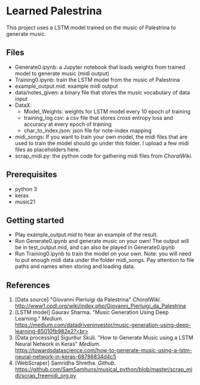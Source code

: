 # Learned Palestrina
This project uses a LSTM model trained on the music of Palestrina to generate music.

## Files
* Generate0.ipynb: a Jupyter notebook that loads weights from trained model to generate music (midi output)
* Training0.ipynb: train the LSTM model from the music of Palestrina
* example_output.mid: example midi output
* data/notes_given: a binary file that stores the music vocabulary of data input
* DataX:
  * Model_Weights: weights for LSTM model every 10 epoch of training
  * training_log.csv: a csv file that stores cross entropy loss and accuracy at every epoch of training
  * char_to_index.json: json file for note-index mapping
* midi_songs: If you want to train your own model, the midi files that are used to train the model should go under this folder. I upload a few midi files as placeholders here.
* scrap_midi.py: the python code for gathering midi files from *ChoralWiki.*
  
## Prerequisites
* python 3
* keras
* music21

## Getting started
* Play example_output.mid to hear an example of the result.<br>
* Run Generate0.ipynb and generate music on your own! The output will be in test_output.mid, and can also be played in Generate0.ipynb
* Run Training0.ipynb to train the model on your own. Note: you will need to put enough midi data under the folder midi_songs. Pay attention to file paths and names when storing and loading data.

## References
1. [Data source] "Giovanni Pierluigi da Palestrina" *ChoralWiki.* 
    <br>http://www1.cpdl.org/wiki/index.php/Giovanni_Pierluigi_da_Palestrina <br>
2. [LSTM model] Gaurav Sharma. "Music Generation Using Deep Learning." *Medium.*
    <br>https://medium.com/datadriveninvestor/music-generation-using-deep-learning-85010fb982e2?<br>
3. [Data processing] Sigurður Skúli. "How to Generate Music using a LSTM Neural Network in Keras" *Medium.*
    <br>https://towardsdatascience.com/how-to-generate-music-using-a-lstm-neural-network-in-keras-68786834d4c5<br>
4. [WebScraper] Samridha Shretha. *Github.*
    <br>https://github.com/SamSamhuns/musical_python/blob/master/scrap_midi/scrap_freemidi_org.py<br>
